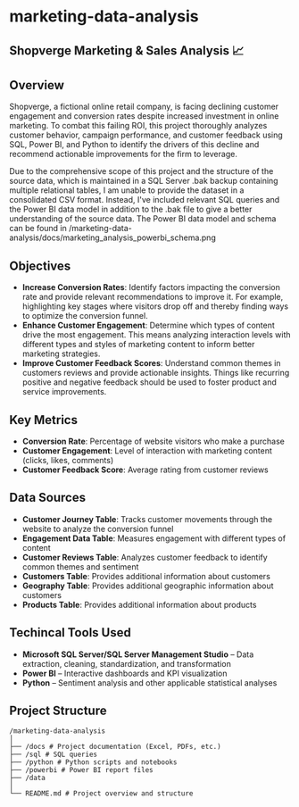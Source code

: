 # marketing-data-analysis

## Shopverge Marketing & Sales Analysis 📈

## Overview

Shopverge, a fictional online retail company, is facing declining customer engagement and conversion rates despite increased investment in online marketing. To combat this failing ROI, this project thoroughly analyzes customer behavior, campaign performance, and customer feedback using SQL, Power BI, and Python to identify the drivers of this decline and recommend actionable improvements for the firm to leverage.

Due to the comprehensive scope of this project and the structure of the source data, which is maintained in a SQL Server .bak backup containing multiple relational tables, I am unable to provide the dataset in a consolidated CSV format. Instead, I've included relevant SQL queries and the Power BI data model in addition to the .bak file to give a better understanding of the source data. The Power BI data model and schema can be found in /marketing-data-analysis/docs/marketing_analysis_powerbi_schema.png

## Objectives

- **Increase Conversion Rates**: Identify factors impacting the conversion rate and provide relevant recommendations to improve it. For example, highlighting key stages where visitors drop off and thereby finding ways to optimize the conversion funnel.
- **Enhance Customer Engagement**: Determine which types of content drive the most engagement. This means analyzing interaction levels with different types and styles of marketing content to inform better marketing strategies. 
- **Improve Customer Feedback Scores**: Understand common themes in customers reviews and provide actionable insights. Things like recurring positive and negative feedback should be used to foster product and service improvements.

## Key Metrics

- **Conversion Rate**: Percentage of website visitors who make a purchase
- **Customer Engagement**: Level of interaction with marketing content (clicks, likes, comments)
- **Customer Feedback Score**: Average rating from customer reviews

## Data Sources

- **Customer Journey Table**: Tracks customer movements through the website to analyze the conversion funnel
- **Engagement Data Table**: Measures engagement with different types of content
- **Customer Reviews Table**: Analyzes customer feedback to identify common themes and sentiment
- **Customers Table**: Provides additional information about customers
- **Geography Table**: Provides additional geographic information about customers
- **Products Table**: Provides additional information about products

## Techincal Tools Used
- **Microsoft SQL Server/SQL Server Management Studio** – Data extraction, cleaning, standardization, and transformation
- **Power BI** – Interactive dashboards and KPI visualization
- **Python** – Sentiment analysis and other applicable statistical analyses

## Project Structure

```
/marketing-data-analysis
│
├── /docs # Project documentation (Excel, PDFs, etc.)
├── /sql # SQL queries
├── /python # Python scripts and notebooks
├── /powerbi # Power BI report files
├── /data
│
└── README.md # Project overview and structure
```
